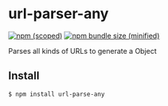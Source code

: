 # url-parser-any

[![npm (scoped)](https://img.shields.io/badge/url--parser--any-1.0.0-red)](https://www.npmjs.com/package/url-parse-any)
[![npm bundle size (minified)](https://img.shields.io/badge/minified%20size-205B-blue)](https://www.npmjs.com/package/url-parse-any)

Parses all kinds of URLs to generate a Object

## Install

```
$ npm install url-parse-any
```
